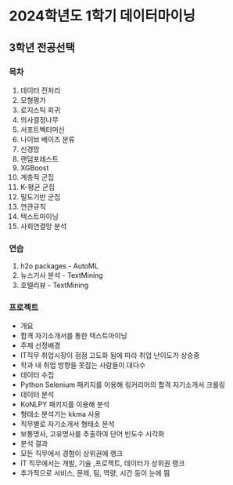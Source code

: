 # 2024학년도 1학기 데이터마이닝
## 3학년 전공선택
### 목차
1. 데이터 전처리
2. 모형평가
3. 로지스틱 회귀
4. 의사결정나무
5. 서포트벡터머신
6. 나이브 베이즈 분류
7. 신경망
8. 랜덤포레스트
9. XGBoost
10. 계층적 군집
11. K-평균 군집
12. 밀도기반 군집
13. 연관규칙
14. 텍스트마이닝
15. 사회연결망 분석

### 연습
1. h2o packages - AutoML
2. 뉴스기사 분석 - TextMining
3. 호텔리뷰 - TextMining

### 프로젝트
- 개요
-   합격 자기소개서를 통한 텍스트마이닝
- 주제 선정배경
-   IT직무 취업시장이 점점 고도화 됨에 따라 취업 난이도가 상승중
-   학과 내 취업 방향을 못잡는 사람들이 대다수
- 데이터 수집
-   Python Selenium 패키지를 이용해 링커리어의 합격 자기소개서 크롤링
- 데이터 분석
-   KoNLPY 패키지를 이용해 분석
-   형태소 분석기는 kkma 사용
-   직무별로 자기소개서 형태소 분석
-   보통명사, 고유명사를 추출하여 단어 빈도수 시각화
- 분석 결과
-   모든 직무에서 경험이 상위권에 랭크
-   IT 직무에서는 개발, 기술 ,프로젝트, 데이터가 상위권 랭크
-   추가적으로 서비스, 문제, 팀, 역량, 시간 등이 눈에 띔
